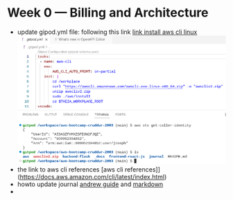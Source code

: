# Week 0 — Billing and Architecture
- update gipod.yml file: following this link [link install aws cli linux](https://docs.aws.amazon.com/cli/latest/userguide/getting-started-install.html)
  ![aws cli installed ](assets/aws-installed-feb2023.png)
- the link to aws cli references [aws cli references]](https://docs.aws.amazon.com/cli/latest/index.html)
- howto update journal [andrew guide](https://www.youtube.com/watch?v=mWaSBRJhUFM&list=PLBfufR7vyJJ7k25byhRXJldB5AiwgNnWv&index=19) and [markdown](https://www.markdownguide.org/basic-syntax/)
- 
